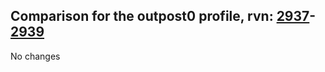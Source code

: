 ## Comparison for the outpost0 profile, rvn: [2937](https://github.com/PRO100KatYT/FortniteProfileRevisions/tree/main/profiles/outpost0/2937%20outpost0.json)-[2939](https://github.com/PRO100KatYT/FortniteProfileRevisions/tree/main/profiles/outpost0/2939%20outpost0.json)

No changes
